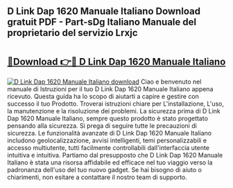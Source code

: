 ## D Link Dap 1620 Manuale Italiano Download gratuit PDF - Part-sDg Italiano Manuale del proprietario del servizio Lrxjc

# <h2><a href="http://dfcw9r.blite.top/?on=D+Link+Dap+1620+Manuale+Italiano">🔗Download 👉🔴 D Link Dap 1620 Manuale Italiano</a></h2>

[![D Link Dap 1620 Manuale Italiano download](https://i.imgur.com/lujVjoI.png)](http://dfcw9r.blite.top/?on=D+Link+Dap+1620+Manuale+Italiano)
Ciao e benvenuto nel manuale di Istruzioni per il tuo D Link Dap 1620 Manuale Italiano appena ricevuto. Questa guida ha lo scopo di aiutarti a capire e gestire con successo il tuo Prodotto. Troverai istruzioni chiare per L'installazione, L'uso, la manutenzione e la risoluzione dei problemi. La sicurezza prima di D Link Dap 1620 Manuale Italiano, sempre questo prodotto è stato progettato pensando alla sicurezza. Si prega di seguire tutte le precauzioni di sicurezza. Le funzionalità avanzate di D Link Dap 1620 Manuale Italiano includono geolocalizzazione, avvisi intelligenti, temi personalizzabili e accesso multiutente, tutti facilmente controllabili dall'interfaccia utente intuitiva e intuitiva. Partiamo dal presupposto che D Link Dap 1620 Manuale Italiano è stata una risorsa affidabile ed efficace nel tuo viaggio verso la padronanza dell'uso del tuo nuovo gadget. Se hai bisogno di aiuto o chiarimenti, non esitare a contattare il nostro team di supporto.
